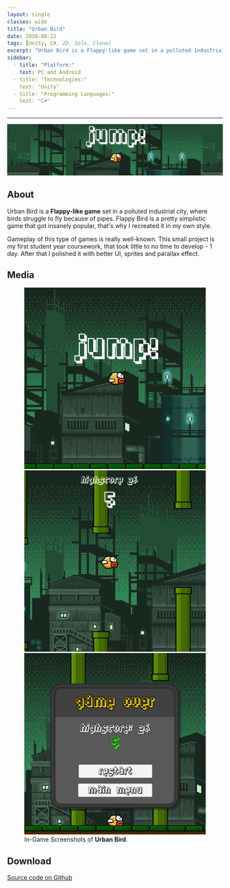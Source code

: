 ```yaml
---
layout: single
classes: wide
title: "Urban Bird"
date: 2020-08-22
tags: [Unity, C#, 2D, Solo, Clone]
excerpt: "Urban Bird is a Flappy-like game set in a polluted industrial city, where birds struggle to fly because of pipes. Infinite obstacles, enraging difficulty and dull gameplay in pursuit of highscores. How far can you get?"
sidebar:
  - title: "Platform:"
    text: PC and Android
  - title: "Technologies:"
    text: "Unity"
  - title: "Programming Languages:"
    text: "C#"
---
```

<hr>
<img class="full" src="/images/Urban Bird.png" alt="banner">
<h2>About</h2>
<p>Urban Bird is a <b>Flappy-like game</b> set in a polluted industrial city, where birds struggle to fly because of pipes. Flappy Bird is a pretty simplistic game that got insanely popular, that's why I recreated it in my own style.</p>
<p>Gameplay of this type of games is really well-known. This small project is my first student year coursework, that took little to no time to develop - 1 day. After that I polished it with better UI, sprites and parallax effect.</p>
<h2>Media</h2>
<figure class="third">
	<img src="/images/bird-1.png">
	<img src="/images/bird-2.png">
	<img src="/images/bird-3.png">
	<figcaption>In-Game Screenshots of <b>Urban Bird</b>.</figcaption>
</figure>
<h2>Download</h2>
<a href="https://github.com/artegful/UnityUrbanBirdProject">Source code on Github</a>
